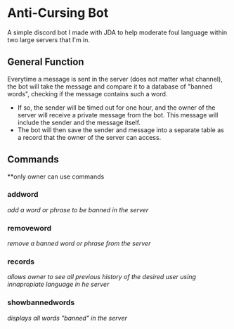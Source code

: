 # Anti-Cursing Bot
A simple discord bot I made with JDA to help moderate foul language within two large servers that I'm in. 

## General Function
Everytime a message is sent in the server (does not matter what channel), the bot will take the message and compare it to a database of "banned words", checking if the message contains such a word. 

- If so, the sender will be timed out for one hour, and the owner of the server will receive a private message from the bot. This message will include the sender and the message itself.
- The bot will then save the sender and message into a separate table as a record that the owner of the server can access.

## Commands
**only owner can use commands

### addword
*add a word or phrase to be banned in the server* 

### removeword
*remove a banned word or phrase from the server*

### records
*allows owner to see all previous history of the desired user using innapropiate language in he server*

### showbannedwords
*displays all words "banned" in the server* 
